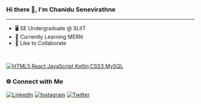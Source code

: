 <!-- GitHub Profile README -->
### Hi there 👋, I'm Chanidu Senevirathne
<hr>

- 🖥️ SE Undergraduate @ SLIIT
- 🔌 Currently Learning MERN
- 🔋 Like to Collaborate
<br> 

[![HTML5,React,JavaScript,Kotlin,CSS3,MySQL](https://skillicons.dev/icons?i=html,react,javascript,kotlin,css,mysql)]()

### 🌐 Connect with Me

[![LinkedIn](https://img.shields.io/badge/LinkedIn-0077B5?style=for-the-badge&logo=linkedin&logoColor=white)](https://www.linkedin.com/in/your-linkedin-profile)
[![Instagram](https://img.shields.io/badge/Instagram-E4405F?style=for-the-badge&logo=instagram&logoColor=white)](https://www.instagram.com/your-instagram-profile)
[![Twitter](https://img.shields.io/badge/Twitter-1DA1F2?style=for-the-badge&logo=twitter&logoColor=white)](https://twitter.com/your-twitter-profile)
  
